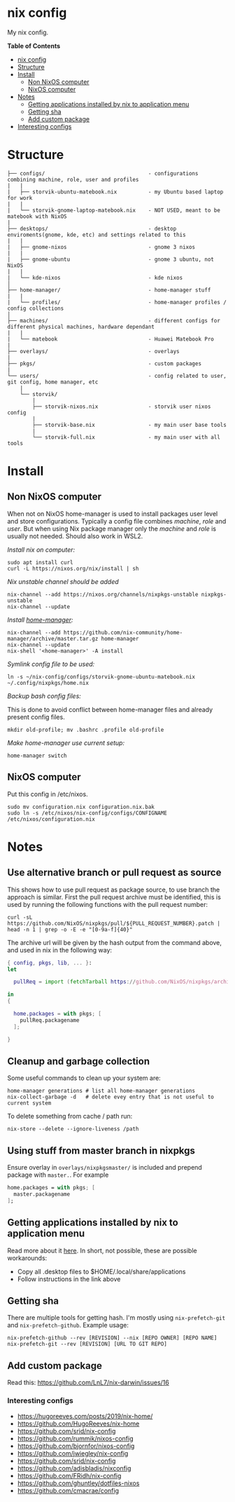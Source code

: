 # nix config

My nix config.

<!-- markdown-toc start - Don't edit this section. Run M-x markdown-toc-refresh-toc -->
**Table of Contents**

- [nix config](#nix-config)
- [Structure](#structure)
- [Install](#install)
    - [Non NixOS computer](#non-nixos-computer)
    - [NixOS computer](#nixos-computer)
- [Notes](#notes)
    - [Getting applications installed by nix to application menu](#getting-applications-installed-by-nix-to-application-menu)
    - [Getting sha](#getting-sha)
    - [Add custom package](#add-custom-package)
- [Interesting configs](#interesting-configs)

<!-- markdown-toc end -->

# Structure

```
├── configs/                                 - configurations combining machine, role, user and profiles
|   |
|   ├── storvik-ubuntu-matebook.nix          - my Ubuntu based laptop for work
|   |
|   └── storvik-gnome-laptop-matebook.nix    - NOT USED, meant to be matebook with NixOS
|
├── desktops/                                - desktop enviroments(gnome, kde, etc) and settings related to this
|   |
|   ├── gnome-nixos                          - gnome 3 nixos
|   |
|   ├── gnome-ubuntu                         - gnome 3 ubuntu, not NixOS
|   |
|   └── kde-nixos                            - kde nixos
│
├── home-manager/                            - home-manager stuff
|   |
|   └── profiles/                            - home-manager profiles / config collections
│
├── machines/                                - different configs for different physical machines, hardware dependant
|   |
|   └── matebook                             - Huawei Matebook Pro
|
├── overlays/                                - overlays
|
├── pkgs/                                    - custom packages
|
└── users/                                   - config related to user, git config, home manager, etc
    |
    └── storvik/
        |
        ├── storvik-nixos.nix                - storvik user nixos config
        |
        ├── storvik-base.nix                 - my main user base tools
        |
        └── storvik-full.nix                 - my main user with all tools
```

# Install

## Non NixOS computer

When not on NixOS home-manager is used to install packages user level and store configurations.
Typically a config file combines _machine_, _role_ and _user_.
But when using Nix package manager only the _machine_ and _role_ is usually not needed.
Should also work in WSL2.

*Install nix on computer:*

``` shell
sudo apt install curl
curl -L https://nixos.org/nix/install | sh
```

_Nix unstable channel should be added_

``` shell
nix-channel --add https://nixos.org/channels/nixpkgs-unstable nixpkgs-unstable
nix-channel --update
```

*Install [home-manager](https://github.com/nix-community/home-manager):*

``` shell
nix-channel --add https://github.com/nix-community/home-manager/archive/master.tar.gz home-manager
nix-channel --update
nix-shell '<home-manager>' -A install
```

*Symlink config file to be used:*

``` shell
ln -s ~/nix-config/configs/storvik-gnome-ubuntu-matebook.nix ~/.config/nixpkgs/home.nix
```

*Backup bash config files:*

This is done to avoid conflict between home-manager files and already present config files.

``` shell
mkdir old-profile; mv .bashrc .profile old-profile
```

*Make home-manager use current setup:*

``` shell
home-manager switch
```


## NixOS computer

Put this config in /etc/nixos.

``` shell
sudo mv configuration.nix configuration.nix.bak
sudo ln -s /etc/nixos/nix-config/configs/CONFIGNAME /etc/nixos/configuration.nix
```

# Notes

## Use alternative branch or pull request as source

This shows how to use pull request as package source, to use branch the approach is similar.
First the pull request archive must be identified, this is used by running the following functions with the pull request number:

``` shell
curl -sL https://github.com/NixOS/nixpkgs/pull/${PULL_REQUEST_NUMBER}.patch | head -n 1 | grep -o -E -e "[0-9a-f]{40}"
```

The archive url will be given by the hash output from the command above, and used in nix in the following way:

``` nix
{ config, pkgs, lib, ... }:
let

  pullReq = import (fetchTarball https://github.com/NixOS/nixpkgs/archive/${HASH_FROM_ABOVE_CMD}.tar.gz) { config = config.nixpkgs.config; };

in
{

  home.packages = with pkgs; [
    pullReq.packagename
  ];

}
```

## Cleanup and garbage collection

Some useful commands to clean up your system are:

``` shell
home-manager generations # list all home-manager generations
nix-collect-garbage -d   # delete evey entry that is not useful to current system
```

To delete something from cache / path run:

``` shell
nix-store --delete --ignore-liveness /path
```


## Using stuff from master branch in nixpkgs

Ensure overlay in `overlays/nixpkgsmaster/` is included and prepend package with `master.`.
For example

``` nix
home.packages = with pkgs; [
  master.packagename
];
```


## Getting applications installed by nix to application menu

Read more about it [here](https://discourse.nixos.org/t/home-manager-installed-apps-dont-show-up-in-applications-launcher/8523/7).
In short, not possible, these are possible workarounds:
- Copy all .desktop files to $HOME/.local/share/applications
- Follow instructions in the link above

## Getting sha

There are multiple tools for getting hash.
I'm mostly using `nix-prefetch-git` and `nix-prefetch-github`.
Example usage:

``` shell
nix-prefetch-github --rev [REVISION] --nix [REPO OWNER] [REPO NAME]
nix-prefetch-git --rev [REVISION] [URL TO GIT REPO]
```

## Add custom package

Read this:
https://github.com/LnL7/nix-darwin/issues/16


### Interesting configs

- https://hugoreeves.com/posts/2019/nix-home/
- https://github.com/HugoReeves/nix-home
- https://github.com/srid/nix-config
- https://github.com/rummik/nixos-config
- https://github.com/bjornfor/nixos-config
- https://github.com/jwiegley/nix-config
- https://github.com/srid/nix-config
- https://github.com/adisbladis/nixconfig
- https://github.com/FRidh/nix-config
- https://github.com/ghuntley/dotfiles-nixos
- https://github.com/cmacrae/config
